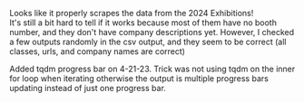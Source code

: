 Looks like it properly scrapes the data from the 2024 Exhibitions!  
It's still a bit hard to tell if it works because most of them have no booth number, and they don't have 
company descriptions yet.   However, I checked a few outputs randomly in the csv output, and they seem to be 
correct (all classes, urls, and company names are correct)

Added tqdm progress bar on 4-21-23.  Trick was not using tqdm on the inner for loop when iterating otherwise the
output is multiple progress bars updating instead of just one progress bar.

